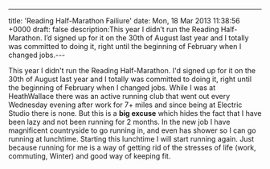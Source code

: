 ---
title: 'Reading Half-Marathon Failiure'
date: Mon, 18 Mar 2013 11:38:56 +0000
draft: false
description:This year I didn’t run the Reading Half-Marathon. I’d signed up for it on the 30th of August last year and I totally was committed to doing it, right until the beginning of February when I changed jobs.---

This year I didn't run the Reading Half-Marathon. I'd signed up for it on the 30th of August last year and I totally was committed to doing it, right until the beginning of February when I changed jobs. While I was at HeathWallace there was an active running club that went out every Wednesday evening after work for 7+ miles and since being at Electric Studio there is none. But this is a **big excuse** which hides the fact that I have been lazy and not been running for 2 months. In the new job I have magnificent countryside to go running in, and even has shower so I can go running at lunchtime. Starting this lunchtime I will start running again. Just because running for me is a way of getting rid of the stresses of life (work, commuting, Winter) and good way of keeping fit.